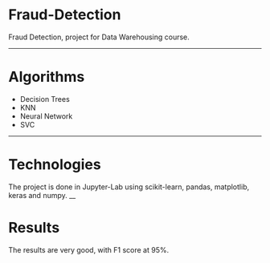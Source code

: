# Fraud-Detection
Fraud Detection, project for Data Warehousing course.
___
# Algorithms
* Decision Trees
* KNN
* Neural Network
* SVC
___
# Technologies
The project is done in Jupyter-Lab using scikit-learn, pandas, matplotlib, keras and numpy.
__
# Results
The results are very good, with F1 score at 95%.
